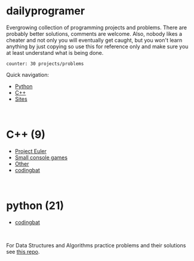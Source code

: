 # dailyprogramer

Evergrowing collection of programming projects and problems. There are probably better solutions, comments are welcome. Also, nobody likes a cheater and not only you will eventually get caught, but you won't learn anything by just copying so use this for reference only and make sure you at least understand what is being done.

``` counter: 30 projects/problems ```

Quick navigation:
- [Python](#python)
- [C++](#c++)
- [Sites](#sites)
<!-- [Lua](#lua)
- [Clojure](#Clojure)
- [Java](#Java)
- [C#](#C)
- [haskel](#Haskel)
- [php](#PHP)
- [javascript](#Javascript) 
sort me: by '# lang' -> ' - proj name -> technology'
-->

<br>

# C++ (9)
- [Project Euler](https://github.com/frainfreeze/DailyProgrammer/tree/master/cpp/ProjectEuler#desc)
- [Small console games](https://github.com/frainfreeze/DailyProgrammer/tree/master/cpp/games#desc)
- [Other](https://github.com/frainfreeze/DailyProgrammer/tree/master/cpp/other#desc)
- [codingbat](https://github.com/frainfreeze/DailyProgrammer/tree/master/cpp/codingbat#desc)

<br>

# python (21)
- [codingbat](https://github.com/frainfreeze/DailyProgrammer/tree/master/python/codingbat#desc)

<!-- # Lua
# Clojure
# Java
# C#
# haskel
# php
# javascript -->

<br>


For Data Structures and Algorithms practice problems and their solutions see [this repo](https://github.com/frainfreeze/DSA-pps).
